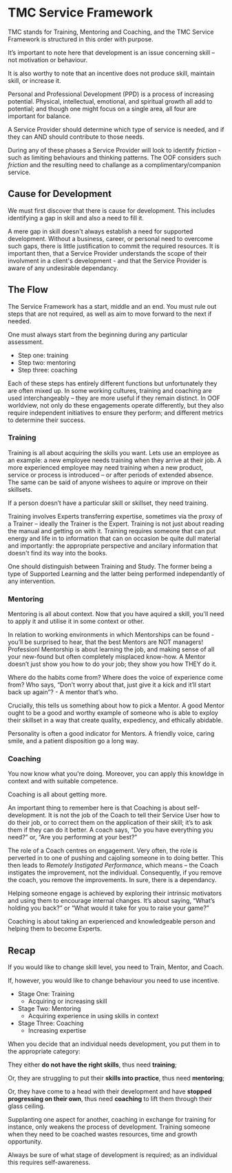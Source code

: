 # TMC Service Framework

TMC stands for Training, Mentoring and Coaching, and the TMC Service Framework is structured in this order with purpose.

It’s important to note here that development is an issue concerning skill – not motivation or behaviour.

It is also worthy to note that an incentive does not produce skill, maintain skill, or increase it.

Personal and Professional Development (PPD) is a process of increasing potential. Physical, intellectual, emotional, and spiritual growth all add to potential; and though one might focus on a single area, all four are important for balance.

A Service Provider should determine which type of service is needed, and if they can AND should contribute to those needs.

During any of these phases a Service Provider will look to identify *friction* - such as limiting behaviours and thinking patterns. The OOF considers such *friction* and the resulting need to challange as a complimentary/companion service.

## Cause for Development

We must first discover that there is cause for development. This includes identifying a gap in skill and also a need to fill it.

A mere gap in skill doesn't always establish a need for supported development. Without a business, career, or personal need to overcome such gaps, there is little justification to commit the required resources. It is important then, that a Service Provider understands the scope of their involvment in a client's development - and that the Service Provider is aware of any undesirable dependancy.

## The Flow

The Service Framework has a start, middle and an end. You must rule out steps that are not required, as well as aim to move forward to the next if needed.

One must always start from the beginning during any particular assessment.

* Step one: training
* Step two: mentoring
* Step three: coaching

Each of these steps has entirely different functions but unfortunately they are often mixed up. In some working cultures, training and coaching are used interchangeably – they are more useful if they remain distinct. In OOF worldview, not only do these engagements operate differently, but they also require independent initiatives to ensure they perform; and different metrics to determine their success.

### Training

Training is all about acquiring the skills you want. Lets use an employee as an example: a new employee needs training when they arrive at their job. A more experienced employee may need training when a new product, service or process is introduced – or after periods of extended absence. The same can be said of anyone wishees to aquire or improve on their skillsets.

If a person doesn’t have a particular skill or skillset, they need training.

Training involves Experts transferring expertise, sometimes via the proxy of a Trainer – ideally the Trainer is the Expert. Training is not just about reading the manual and getting on with it. Training requires someone that can put energy and life in to information that can on occasion be quite dull material and importantly: the appropriate perspective and ancilary information that doesn't find its way into the books.

One should distinguish between Training and Study. The former being a type of Supported Learning and the latter being performed independantly of any intervention.

### Mentoring

Mentoring is all about context. Now that you have aquired a skill, you'll need to apply it and utilise it in some context or other.

In relation to working environments in which Mentorships can be found - you’ll be surprised to hear, that the best Mentors are NOT managers! Professionl Mentorship is about learning the job, and making sense of all your new-found but often completely misplaced know-how. A Mentor doesn’t just show you how to do your job; they show you how THEY do it.

Where do the habits come from? Where does the voice of experience come from? Who says, “Don’t worry about that, just give it a kick and it’ll start back up again”? - A mentor that’s who.

Crucially, this tells us something about how to pick a Mentor. A good Mentor ought to be a good and worthy example of someone who is able to exploy their skillset in a way that create quality, expediency, and ethically abidable.

Personality is often a good indicator for Mentors. A friendly voice, caring smile, and a patient disposition go a long way.

### Coaching

You now know what you're doing. Moreover, you can apply this knowldge in context and with suitable competence.


Coaching is all about getting more.

An important thing to remember here is that Coaching is about self-development. It is not the job of the Coach to tell their Service User how to do their job, or to correct them on the application of their skill; it’s to ask them if they can do it better. A coach says, “Do you have everything you need?” or, “Are you performing at your best?”

The role of a Coach centres on engagement. Very often, the role is perverted in to one of pushing and cajoling someone in to doing better. This then leads to *Remotely Instigated Performance*, which means – the Coach instigates the improvement, not the individual. Consequently, if you remove the coach, you remove the improvements. In sure, there is a dependancy.

Helping someone engage is achieved by exploring their intrinsic motivators and using them to encourage internal changes. It’s about saying, “What’s holding you back?” or “What would it take for you to raise your game?”

Coaching is about taking an experienced and knowledgeable person and helping them to become Experts.

## Recap

If you would like to change skill level, you need to Train, Mentor, and Coach.

If, however, you would like to change behaviour you need to use incentive.

* Stage One: Training
  * Acquiring or increasing skill
* Stage Two: Mentoring
  * Acquiring experience in using skills in context
* Stage Three: Coaching
  * Increasing expertise

When you decide that an individual needs development, you put them in to the appropriate category:

They either **do not have the right skills**, thus need **training**;

Or, they are struggling to put their **skills into practice**, thus need **mentoring**;

Or, they have come to a head with their development and have **stopped progressing on their own**, thus need **coaching** to lift them through their glass ceiling.

Supplanting one aspect for another, coaching in exchange for training for instance, only weakens the process of development. Training someone when they need to be coached wastes resources, time and growth opportunity.

Always be sure of what stage of development is required; as an individual this requires self-awareness.
